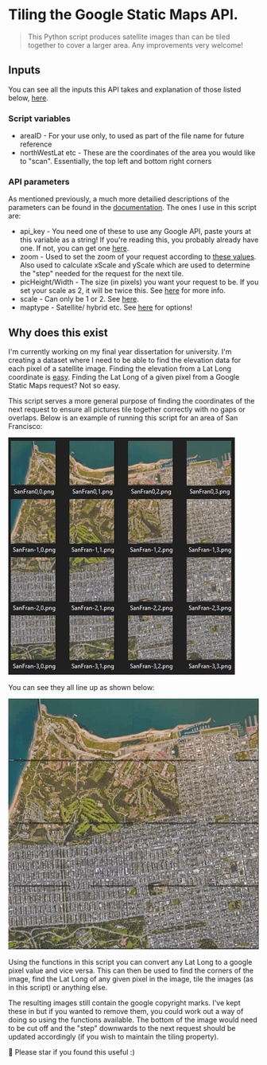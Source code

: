 # Tiling the Google Static Maps API.

> This Python script produces satellite images than can be tiled together to cover a larger area. Any improvements very welcome!

## Inputs

You can see all the inputs this API takes and explanation of those listed below, [here](https://developers.google.com/maps/documentation/maps-static/start).

### Script variables
* areaID - For your use only, to used as part of the file name for future reference
* northWestLat etc - These are the coordinates of the area you would like to "scan". Essentially, the top left and bottom right corners

### API parameters
As mentioned previously, a much more detailied descriptions of the parameters can be found in the [documentation](https://developers.google.com/maps/documentation/maps-static/start#location). The ones I use in this script are:
* api_key - You need one of these to use any Google API, paste yours at this variable as a string! If you're reading this, you probably already have one. If not, you can get one [here](https://developers.google.com/maps/gmp-get-started).
* zoom - Used to set the zoom of your request according to [these values](https://developers.google.com/maps/documentation/maps-static/start#Zoomlevels). Also used to calculate xScale and yScale which are used to determine the "step" needed for the request for the next tile.
* picHeight/Width - The size (in pixels) you want your request to be. If you set your scale as 2, it will be twice this. See [here](https://developers.google.com/maps/documentation/maps-static/start#Imagesizes) for more info.
* scale - Can only be 1 or 2. See [here](https://developers.google.com/maps/documentation/maps-static/start#scale_values).
* maptype - Satellite/ hybrid etc. See [here](https://developers.google.com/maps/documentation/maps-static/start#MapTypes) for options!

## Why does this exist
I'm currently working on my final year dissertation for university. I'm creating a dataset where I need to be able to find the elevation data for each pixel of a satellite image. Finding the elevation from a Lat Long coordinate is [easy](https://developers.google.com/maps/documentation/elevation/start). Finding the Lat Long of a given pixel from a Google Static Maps request? Not so easy.

This script serves a more general purpose of finding the coordinates of the next request to ensure all pictures tile together correctly with no gaps or overlaps. Below is an example of running this script for an area of San Francisco:

![San Fran files](sanFranFiles.png)

You can see they all line up as shown below:

![San Fran tiled](sanFranTiled.png)

Using the functions in this script you can convert any Lat Long to a google pixel value and vice versa. This can then be used to find the corners of the image, find the Lat Long of any given pixel in the image, tile the images (as in this script) or anything else.

The resulting images still contain the google copyright marks. I've kept these in but if you wanted to remove them, you could work out a way of doing so using the functions available. The bottom of the image would need to be cut off and the "step" downwards to the next request should be updated accordingly (if you wish to maintain the tiling property).

:star2: Please star if you found this useful :)
